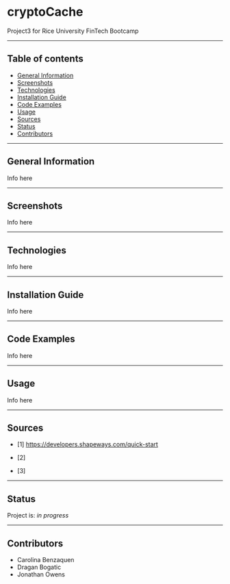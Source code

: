 # cryptoCache
Project3 for Rice University FinTech Bootcamp

---

## Table of contents
* [General Information](#general-information)
* [Screenshots](#screenshots)
* [Technologies](#technologies)
* [Installation Guide](#installation-guide)
* [Code Examples](#code-examples)
* [Usage](#usage)
* [Sources](#sources)
* [Status](#status)
* [Contributors](#contributors)

---

## General Information

Info here

---

## Screenshots

Info here

---

## Technologies

Info here

---

## Installation Guide

Info here

---

## Code Examples

Info here

---

## Usage

Info here

---

## Sources

- [1] https://developers.shapeways.com/quick-start

- [2] 

- [3] 

---

## Status

Project is: _in progress_

---

## Contributors

* Carolina Benzaquen
* Dragan Bogatic
* Jonathan Owens
